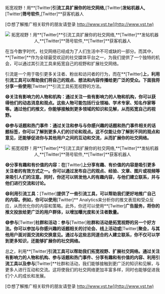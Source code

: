 拓宽视野！用**[Twitter]**引流工具扩展你的社交网络,**[Twitter]**发帖机器人,**[Twitter]**筛号软件,**[Twitter]**获客机器人

[😍想了解推广相关软件的朋友请登录 http://www.vst.tw](http://www.vst.tw)

 <center><img src="https://vst.tw/MP4/tuiguang/png/2.png" alt="拓宽视野！用**[Twitter]**引流工具扩展你的社交网络,**[Twitter]**发帖机器人,**[Twitter]**筛号软件,**[Twitter]**获客机器人"></center>

在当今数字时代，社交网络已经成为了人们生活中不可或缺的一部分。而其中，**[Twitter]**作为全球最受欢迎的社交媒体平台之一，为我们提供了一个独特的机会，可以通过其引流工具来拓宽自己的视野和扩展社交网络。

引流是一个用于吸引更多关注者、粉丝和访问者的行为，而在**[Twitter]**上，利用引流工具可以帮助我们将自己的观点、想法和内容传播给更广泛的受众。下面我将分享一些使用**[Twitter]**引流工具拓宽视野的方法。

**😄关注有影响力的人物和机构：通过关注一些有影响力的人物和机构，你可以获得他们的动态消息和观点。这些人物可能包括行业领袖、学术专家、知名作家等等。通过他们的推文，你能够接触到更多领域的知识和见解，从而拓宽自己的视野。**

**😄参与话题和热门事件：通过关注和参与与你感兴趣的话题和热门事件相关的话题标签，你可以了解到更多人们的讨论和观点。这不仅能让你了解到不同的观点和意见，还能够促进你与其他用户之间的互动和交流，从而扩展你的社交网络。**

 <center><img src="https://vst.tw/MP4/tuiguang/png/7.png" alt="拓宽视野！用**[Twitter]**引流工具扩展你的社交网络,**[Twitter]**发帖机器人,**[Twitter]**筛号软件,**[Twitter]**获客机器人"></center>

**😄分享有趣和有价值的内容：在**[Twitter]**上分享有趣、有价值的内容是吸引更多关注者的有效方式之一。你可以通过发布自己的观点、经验、文章、图片或视频等来吸引人们的注意。同时，你还可以转发他人的有趣内容，与他们建立联系，并与他们进行交流和讨论。**

**😄利用引流工具：**[Twitter]**提供了一些引流工具，可以帮助我们更好地推广自己的内容。例如，你可以使用**[Twitter]** Analytics来分析你的推文表现和受众反应，从而优化你的内容和策略。此外，你还可以使用**[Twitter]**广告服务，将你的推文投放给更广泛的用户群体，以增加曝光度和关注者数量。**

**😄参与**[Twitter]**社群和活动：参与**[Twitter]**社群和活动是拓宽视野的另一个好方法。你可以参加与你感兴趣的话题相关的讨论会、线上活动或**[Twitter]**聚会，与其他用户面对面交流和交换意见。通过与这些志同道合的人建立联系，你不仅可以学到更多知识，还能够扩展你的社交网络。**

总之，利用**[Twitter]**引流工具可以帮助我们拓宽视野、扩展社交网络。通过关注有影响力的人物和机构、参与话题和热门事件、分享有趣和有价值的内容、利用引流工具以及参与**[Twitter]**社群和活动，我们能够接触到更广泛的知识和见解，与更多人进行互动和交流。这将使我们的社交网络更加丰富多样，同时也能够促进我们个人的成长和发展。

[😍想了解推广相关软件的朋友请登录 http://www.vst.tw](http://www.vst.tw)



